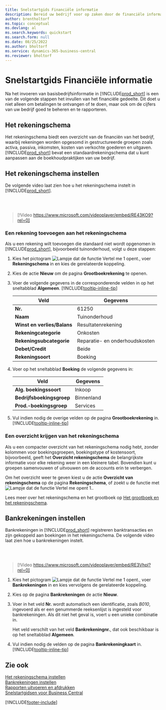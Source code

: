 ```yaml
---
title: Snelstartgids Financiële informatie
description: Bereid uw bedrijf voor op zaken door de financiële informatie in Business Central in te stellen.
author: brentholtorf
ms.topic: conceptual
ms.devlang: al
ms.search.keywords: quickstart
ms.search.form: null
ms.date: 08/25/2022
ms.author: bholtorf
ms.service: dynamics-365-business-central
ms.reviewer: bholtorf
---
```


# Snelstartgids Financiële informatie

Na het invoeren van basisbedrijfsinformatie in [!INCLUDE[prod_short](includes/prod_short.md)] is een van de volgende stappen het invullen van het financiële gedeelte. Dit doet u niet alleen om betalingen te ontvangen of te doen, maar ook om de cijfers van uw bedrijf goed te beheren en te rapporteren.

## Het rekeningschema

Het rekeningschema biedt een overzicht van de financiën van het bedrijf, waarbij rekeningen worden opgesomd in gestructureerde groepen zoals activa, passiva, inkomsten, kosten van verkochte goederen en uitgaven. [!INCLUDE[prod_short](includes/prod_short.md)] bevat een standaardrekeningschema dat u kunt aanpassen aan de boekhoudpraktijken van uw bedrijf.

## Het rekeningschema instellen

De volgende video laat zien hoe u het rekeningschema instelt in [!INCLUDE[prod_short](includes/prod_short.md)].

<br /><br />

> [!Video https://www.microsoft.com/videoplayer/embed/RE43KO9?rel=0]

### Een rekening toevoegen aan het rekeningschema

Als u een rekening wilt toevoegen die standaard niet wordt opgenomen in [!INCLUDE[prod_short](includes/prod_short.md)], bijvoorbeeld tuinonderhoud, volgt u deze stappen:

1. Kies het pictogram ![Lampje dat de functie Vertel me 1 opent.](media/ui-search/search_small.png "Vertel me wat u wilt doen"), voer **Rekeningschema** in en kies de gerelateerde koppeling.
2. Kies de actie **Nieuw** om de pagina **Grootboekrekening** te openen.
3. Voer de volgende gegevens in de corresponderende velden in op het sneltabblad **Algemeen**. [!INCLUDE[tooltip-inline-tip](includes/tooltip-inline-tip_md.md)]

   | Veld | Gegevens |
   | --- | --- |
   | **Nr.** | 61250 |
   | **Naam** | Tuinonderhoud |
   | **Winst en verlies/Balans** | Resultatenrekening |
   | **Rekeningcategorie** | Onkosten |
   | **Rekeningsubcategorie** | Reparatie- en onderhoudskosten |
   | **Debet/Credit** | Beide |
   | **Rekeningsoort** | Boeking |

4. Voer op het sneltabblad **Boeking** de volgende gegevens in:

   | Veld | Gegevens |
   | --- | --- |
   | **Alg. boekingssoort** | Inkoop |
   | **Bedrijfsboekingsgroep** | Binnenland |
   | **Prod.-boekingsgroep** | Services |

5. Vul indien nodig de overige velden op de pagina **Grootboekrekening** in. [!INCLUDE[tooltip-inline-tip](includes/tooltip-inline-tip_md.md)]

### Een overzicht krijgen van het rekeningschema

Als u een compacter overzicht van het rekeningschema nodig hebt, zonder kolommen voor boekingsgroepen, boekingstype of kostensoort, bijvoorbeeld, geeft het **Overzicht rekeningschema** de belangrijkste informatie voor elke rekening weer in een kleinere tabel. Bovendien kunt u groepen samenvouwen of uitvouwen om de accounts erin te verbergen.

Om het overzicht weer te geven kiest u de actie **Overzicht van rekeningschema** op de pagina **Rekeningschema**, of zoekt u de functie met ![Lampje dat de functie Vertel me opent 1.](media/ui-search/search_small.png "Vertel me wat u wilt doen").

Lees meer over het rekeningschema en het grootboek op [Het grootboek en het rekeningschema](finance-general-ledger.md).

## Bankrekeningen instellen

Bankrekeningen in [!INCLUDE[prod_short](includes/prod_short.md)] registreren banktransacties en zijn gekoppeld aan boekingen in het rekeningschema. De volgende video laat zien hoe u bankrekeningen instelt.

<br /><br />

> [!Video https://www.microsoft.com/videoplayer/embed/RE3Vhpl?rel=0]

1. Kies het pictogram ![Lampje dat de functie Vertel me 1 opent.](media/ui-search/search_small.png "Vertel me wat u wilt doen"), voer **Bankrekeningen** in en kies vervolgens de gerelateerde koppeling.
2. Kies op de pagina **Bankrekeningen** de actie **Nieuw**.
3. Voer in het veld **Nr.** wordt automatisch een identificatie, zoals *B010*, ingevoerd als er een genummerde reeksenlijst is ingesteld voor bankrekeningen. Als dit niet het geval is, voert u een unieke combinatie in.

   Het veld verschilt van het veld **Bankrekeningnr.**, dat ook beschikbaar is op het sneltabblad **Algemeen**.
4. Vul indien nodig de velden op de pagina **Bankrekeningkaart** in. [!INCLUDE[tooltip-inline-tip](includes/tooltip-inline-tip_md.md)]

## Zie ook

[Het rekeningschema instellen](finance-setup-chart-accounts.md)  
[Bankrekeningen instellen](bank-how-setup-bank-accounts.md)  
[Rapporten uitvoeren en afdrukken](ui-work-report.md)  
[Snelstartgidsen voor Business Central](quick-start-business-central.md)  

[!INCLUDE[footer-include](includes/footer-banner.md)]
